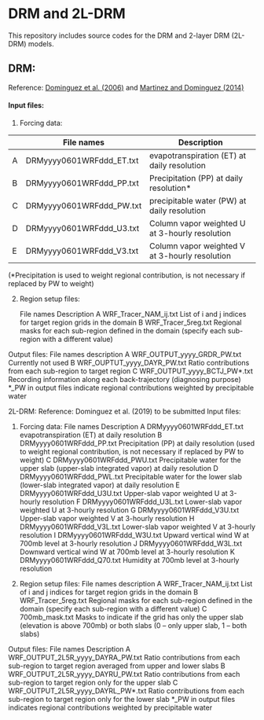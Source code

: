 # DRM and 2L-DRM 
This repository includes source codes for the DRM and 2-layer DRM (2L-DRM) models.

## DRM:
Reference: [Dominguez et al. (2006)](https://journals.ametsoc.org/doi/10.1175/JCLI3691.1) and [Martinez and Dominguez (2014)](https://journals.ametsoc.org/doi/10.1175/JCLI-D-14-00022.1)
#### Input files:
1.	Forcing data: 

|  | File names | Description |
| ------ | ------ | ------ |
| A	| DRMyyyy0601WRFddd_ET.txt | evapotranspiration (ET) at daily resolution |
| B | DRMyyyy0601WRFddd_PP.txt | Precipitation (PP) at daily resolution* |
| C | DRMyyyy0601WRFddd_PW.txt | precipitable water (PW) at daily resolution |
| D | DRMyyyy0601WRFddd_U3.txt | Column vapor weighted U at 3-hourly resolution |
| E | DRMyyyy0601WRFddd_V3.txt | Column vapor weighted V at 3-hourly resolution |

(*Precipitation is used to weight regional contribution, is not necessary if replaced by PW to weight)

2.	Region setup files:


	File names	Description
A	WRF_Tracer_NAM_ij.txt	List of i and j indices for target region grids in the domain
B 	WRF_Tracer_5reg.txt	Regional masks for each sub-region defined in the domain (specify each sub-region with a different value)

Output files:
	File names	description
A 	WRF_OUTPUT_yyyy_GRDR_PW.txt	Currently not used
B	WRF_OUPTUT_yyyy_DAYR_PW.txt	Ratio contributions from each sub-region to target region
C	WRF_OUTPUT_yyyy_BCTJ_PW*.txt	Recording information along each back-trajectory (diagnosing purpose)
      *_PW in output files indicate regional contributions weighted by precipitable water


2L-DRM:
Reference: Dominguez et al. (2019) to be submitted
Input files:
1.	Forcing data:
	File names	Description
A	DRMyyyy0601WRFddd_ET.txt	evapotranspiration (ET) at daily resolution
B	DRMyyyy0601WRFddd_PP.txt	Precipitation (PP) at daily resolution 
(used to weight regional contribution, is not necessary if replaced by PW to weight)
C	DRMyyyy0601WRFddd_PWU.txt	Precipitable water for the upper slab (upper-slab integrated vapor) at daily resolution
D	DRMyyyy0601WRFddd_PWL.txt	Precipitable water for the lower slab (lower-slab integrated vapor) at daily resolution
E	DRMyyyy0601WRFddd_U3U.txt	Upper-slab vapor weighted U at 3-hourly resolution
F	DRMyyyy0601WRFddd_U3L.txt	Lower-slab vapor weighted U at 3-hourly resolution
G	DRMyyyy0601WRFddd_V3U.txt	Upper-slab vapor weighted V at 3-hourly resolution
H 	DRMyyyy0601WRFddd_V3L.txt	Lower-slab vapor weighted V at 3-hourly resolution
I	DRMyyyy0601WRFddd_W3U.txt	Upward vertical wind W at 700mb level at 3-hourly resolution
J 	DRMyyyy0601WRFddd_W3L.txt	Downward vertical wind W at 700mb level at 3-hourly resolution
K 	DRMyyyy0601WRFddd_Q70.txt	Humidity at 700mb level at 3-hourly resolution

2.	Region setup files:
	File names	description
A	WRF_Tracer_NAM_ij.txt	List of i and j indices for target region grids in the domain
B	WRF_Tracer_5reg.txt	Regional masks for each sub-region defined in the domain (specify each sub-region with a different value)
C	700mb_mask.txt	Masks to indicate if the grid has only the upper slab (elevation is above 700mb) or both slabs
(0 – only upper slab, 1 – both slabs)

Output files:
	File names	Description
A	WRF_OUTPUT_2L5R_yyyy_DAYRA_PW.txt	Ratio contributions from each sub-region to target region averaged from upper and lower slabs
B	WRF_OUTPUT_2L5R_yyyy_DAYRU_PW.txt	Ratio contributions from each sub-region to target region only for the upper slab
C	WRF_OUTPUT_2L5R_yyyy_DAYRL_PW*.txt	Ratio contributions from each sub-region to target region only for the lower slab
*_PW in output files indicates regional contributions weighted by precipitable water

